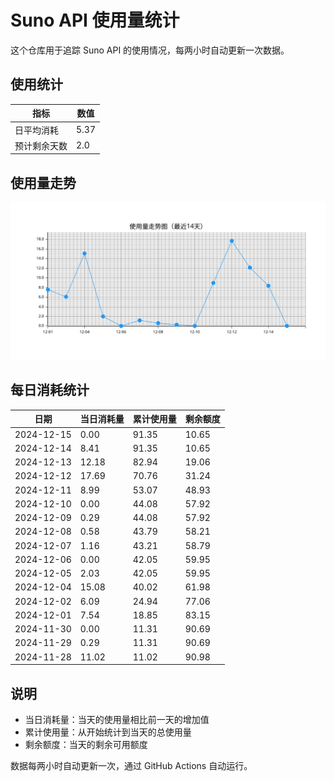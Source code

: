 # Suno API 使用量统计

这个仓库用于追踪 Suno API 的使用情况，每两小时自动更新一次数据。

## 使用统计


| 指标 | 数值 |
|------|------|
| 日平均消耗 | 5.37 |
| 预计剩余天数 | 2.0 |


## 使用量走势
![使用量走势图](assets/trend.svg)
## 每日消耗统计

| 日期 | 当日消耗量 | 累计使用量 | 剩余额度 |
|------|------------|------------|-----------|
| 2024-12-15 | 0.00 | 91.35 | 10.65 |
| 2024-12-14 | 8.41 | 91.35 | 10.65 |
| 2024-12-13 | 12.18 | 82.94 | 19.06 |
| 2024-12-12 | 17.69 | 70.76 | 31.24 |
| 2024-12-11 | 8.99 | 53.07 | 48.93 |
| 2024-12-10 | 0.00 | 44.08 | 57.92 |
| 2024-12-09 | 0.29 | 44.08 | 57.92 |
| 2024-12-08 | 0.58 | 43.79 | 58.21 |
| 2024-12-07 | 1.16 | 43.21 | 58.79 |
| 2024-12-06 | 0.00 | 42.05 | 59.95 |
| 2024-12-05 | 2.03 | 42.05 | 59.95 |
| 2024-12-04 | 15.08 | 40.02 | 61.98 |
| 2024-12-02 | 6.09 | 24.94 | 77.06 |
| 2024-12-01 | 7.54 | 18.85 | 83.15 |
| 2024-11-30 | 0.00 | 11.31 | 90.69 |
| 2024-11-29 | 0.29 | 11.31 | 90.69 |
| 2024-11-28 | 11.02 | 11.02 | 90.98 |

## 说明

- 当日消耗量：当天的使用量相比前一天的增加值
- 累计使用量：从开始统计到当天的总使用量
- 剩余额度：当天的剩余可用额度

数据每两小时自动更新一次，通过 GitHub Actions 自动运行。